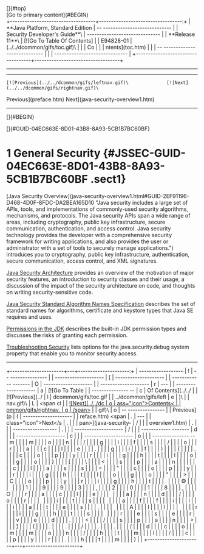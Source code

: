 <div class="header">
[]{#top}

<div class="zz-skip-header">
[Go to primary content](#BEGIN)

</div>
+-----------------------------------+----------------------------------:+
| **Java Platform, Standard Edition |   -- ---------------------------- |
| Security Developer's Guide**\     | ------------------------------    |
| **<span>Release 11</span>**\      |       [![Go To Table Of Contents] |
| E94828-01                         | (../../dcommon/gifs/toc.gif)\     |
|                                   |             <span class="icon">Co |
|                                   | ntents</span>](toc.htm)           |
|                                   |   -- ---------------------------- |
|                                   | ------------------------------    |
+-----------------------------------+-----------------------------------+

------------------------------------------------------------------------

  -------------------------------------------------- -------------------------------------------------------------- --
    [![Previous](../../dcommon/gifs/leftnav.gif)\              [![Next](../../dcommon/gifs/rightnav.gif)\           
   <span class="icon">Previous</span>](preface.htm)   <span class="icon">Next</span>](java-security-overview1.htm)  
  -------------------------------------------------- -------------------------------------------------------------- --

[]{#BEGIN}

</div>
<!-- class="header" -->

<div class="ind">
[]{#GUID-04EC663E-8D01-43B8-8A93-5CB1B7BC60BF}<!-- End Header -->

<span class="enumeration_chapter">1 </span>General Security {#JSSEC-GUID-04EC663E-8D01-43B8-8A93-5CB1B7BC60BF .sect1}
===========================================================

<div>
[Java Security
Overview](java-security-overview1.html#GUID-2EF91196-D468-4D0F-8FDC-DA2BEA165D10 "Java security includes a large set of APIs, tools, and implementations of commonly-used security algorithms, mechanisms, and protocols. The Java security APIs span a wide range of areas, including cryptography, public key infrastructure, secure communication, authentication, and access control. Java security technology provides the developer with a comprehensive security framework for writing applications, and also provides the user or administrator with a set of tools to securely manage applications.")
introduces you to cryptography, public key infrastructure,
authentication, secure communication, access control, and XML
signatures.

[Java Security
Architecture](java-se-platform-security-architecture.html#GUID-C203D80F-C730-45C3-AB95-D4E61FD6D89C)
provides an overview of the motivation of major security features, an
introduction to security classes and their usage, a discussion of the
impact of the security architecture on code, and thoughts on writing
security-sensitive code.

[Java Security Standard Algorithm Names
Specification](https://docs.oracle.com/javase/10/docs/specs/security/standard-names.html)
describes the set of standard names for algorithms, certificate and
keystore types that Java SE requires and uses.

[Permissions in the
JDK](permissions-jdk1.html#GUID-1E8E213A-D7F2-49F1-A2F0-EFB3397A8C95 "A permission represents access to a system resource. In order for a resource access to be allowed for an applet (or an application running with a security manager), the corresponding permission must be explicitly granted to the code attempting the access.")
describes the built-in JDK permission types and discusses the risks of
granting each permission.

[Troubleshooting
Security](troubleshooting-security.html "To monitor security access, you can set the java.security.debug system property, which determines what trace messages are printed during execution.")
lists options for the <span class="apiname">java.security.debug</span>
system property that enable you to monitor security access.

</div>
</div>
<!-- class="ind" --><!-- Start Footer -->

<div class="footer">

------------------------------------------------------------------------

+----------------------+---+---------------------:+
|   ------------------ | ! |   -- --------------- |
| -------------------- | [ | -------------------- |
| ------------ ------- | O | -------------------- |
| -------------------- | r | ---                  |
| -------------------- | a |       [![Go To Table |
| --------------- --   | c |  Of Contents](../../ |
|     [![Previous](../ | l | dcommon/gifs/toc.gif |
| ../dcommon/gifs/left | e | )\                   |
| nav.gif)\            | L |             <span cl |
|    [![Next](../../dc | o | ass="icon">Contents< |
| ommon/gifs/rightnav. | g | /span>](toc.htm)     |
| gif)\                | o |   -- --------------- |
|    <span class="icon | ] | -------------------- |
| ">Previous</span>](p | ( | -------------------- |
| reface.htm)   <span  | . | ---                  |
| class="icon">Next</s | . |                      |
| pan>](java-security- | / |                      |
| overview1.htm)       | . |                      |
|   ------------------ | . |                      |
| -------------------- | / |                      |
| ------------ ------- | d |                      |
| -------------------- | c |                      |
| -------------------- | o |                      |
| --------------- --   | m |                      |
|                      | m |                      |
|                      | o |                      |
|                      | n |                      |
|                      | / |                      |
|                      | g |                      |
|                      | i |                      |
|                      | f |                      |
|                      | s |                      |
|                      | / |                      |
|                      | o |                      |
|                      | r |                      |
|                      | a |                      |
|                      | c |                      |
|                      | l |                      |
|                      | e |                      |
|                      | . |                      |
|                      | g |                      |
|                      | i |                      |
|                      | f |                      |
|                      | ) |                      |
|                      | { |                      |
|                      | . |                      |
|                      | c |                      |
|                      | o |                      |
|                      | p |                      |
|                      | y |                      |
|                      | r |                      |
|                      | i |                      |
|                      | g |                      |
|                      | h |                      |
|                      | t |                      |
|                      | l |                      |
|                      | o |                      |
|                      | g |                      |
|                      | o |                      |
|                      | } |                      |
|                      | [ |                      |
|                      | \ |                      |
|                      | < |                      |
|                      | s |                      |
|                      | p |                      |
|                      | a |                      |
|                      | n |                      |
|                      |   |                      |
|                      | c |                      |
|                      | l |                      |
|                      | a |                      |
|                      | s |                      |
|                      | s |                      |
|                      | = |                      |
|                      | " |                      |
|                      | c |                      |
|                      | o |                      |
|                      | p |                      |
|                      | y |                      |
|                      | r |                      |
|                      | i |                      |
|                      | g |                      |
|                      | h |                      |
|                      | t |                      |
|                      | l |                      |
|                      | o |                      |
|                      | g |                      |
|                      | o |                      |
|                      | " |                      |
|                      | > |                      |
|                      | C |                      |
|                      | o |                      |
|                      | p |                      |
|                      | y |                      |
|                      | r |                      |
|                      | i |                      |
|                      | g |                      |
|                      | h |                      |
|                      | t |                      |
|                      |   |                      |
|                      | © |                      |
|                      |   |                      |
|                      | 1 |                      |
|                      | 9 |                      |
|                      | 9 |                      |
|                      | 3 |                      |
|                      | , |                      |
|                      | 2 |                      |
|                      | 0 |                      |
|                      | 1 |                      |
|                      | 8 |                      |
|                      | , |                      |
|                      | O |                      |
|                      | r |                      |
|                      | a |                      |
|                      | c |                      |
|                      | l |                      |
|                      | e |                      |
|                      |   |                      |
|                      | a |                      |
|                      | n |                      |
|                      | d |                      |
|                      | / |                      |
|                      | o |                      |
|                      | r |                      |
|                      |   |                      |
|                      | i |                      |
|                      | t |                      |
|                      | s |                      |
|                      |   |                      |
|                      | a |                      |
|                      | f |                      |
|                      | f |                      |
|                      | i |                      |
|                      | l |                      |
|                      | i |                      |
|                      | a |                      |
|                      | t |                      |
|                      | e |                      |
|                      | s |                      |
|                      | . |                      |
|                      |   |                      |
|                      | A |                      |
|                      | l |                      |
|                      | l |                      |
|                      |   |                      |
|                      | r |                      |
|                      | i |                      |
|                      | g |                      |
|                      | h |                      |
|                      | t |                      |
|                      | s |                      |
|                      |   |                      |
|                      | r |                      |
|                      | e |                      |
|                      | s |                      |
|                      | e |                      |
|                      | r |                      |
|                      | v |                      |
|                      | e |                      |
|                      | d |                      |
|                      | . |                      |
|                      | < |                      |
|                      | / |                      |
|                      | s |                      |
|                      | p |                      |
|                      | a |                      |
|                      | n |                      |
|                      | > |                      |
|                      | ] |                      |
|                      | ( |                      |
|                      | . |                      |
|                      | . |                      |
|                      | / |                      |
|                      | . |                      |
|                      | . |                      |
|                      | / |                      |
|                      | d |                      |
|                      | c |                      |
|                      | o |                      |
|                      | m |                      |
|                      | m |                      |
|                      | o |                      |
|                      | n |                      |
|                      | / |                      |
|                      | h |                      |
|                      | t |                      |
|                      | m |                      |
|                      | l |                      |
|                      | / |                      |
|                      | c |                      |
|                      | p |                      |
|                      | y |                      |
|                      | r |                      |
|                      | . |                      |
|                      | h |                      |
|                      | t |                      |
|                      | m |                      |
|                      | ) |                      |
+----------------------+---+----------------------+

</div>
<!-- class="footer" -->
